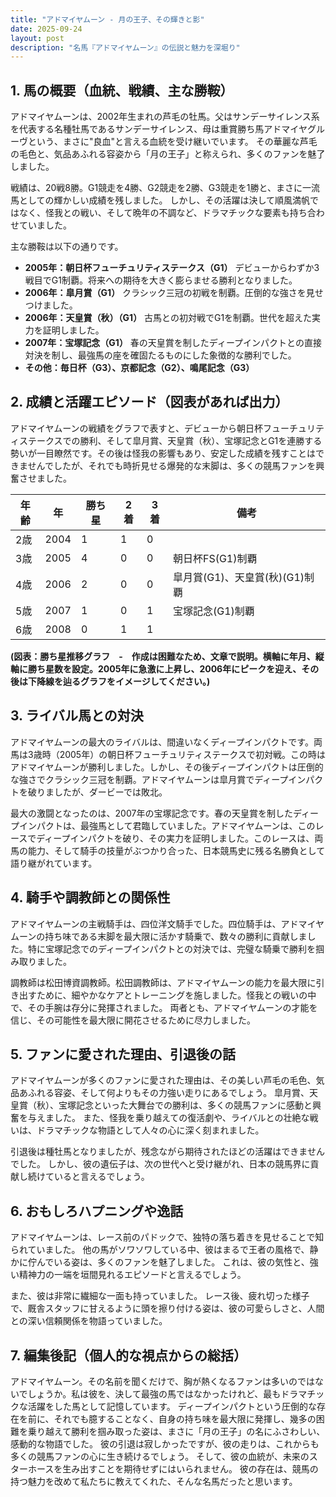 ```yaml
---
title: "アドマイヤムーン - 月の王子、その輝きと影"
date: 2025-09-24
layout: post
description: "名馬『アドマイヤムーン』の伝説と魅力を深堀り"
---
```


## 1. 馬の概要（血統、戦績、主な勝鞍）

アドマイヤムーンは、2002年生まれの芦毛の牡馬。父はサンデーサイレンス系を代表する名種牡馬であるサンデーサイレンス、母は重賞勝ち馬アドマイヤグルーヴという、まさに"良血"と言える血統を受け継いでいます。  その華麗な芦毛の毛色と、気品あふれる容姿から「月の王子」と称えられ、多くのファンを魅了しました。

戦績は、20戦8勝。G1競走を4勝、G2競走を2勝、G3競走を1勝と、まさに一流馬としての輝かしい成績を残しました。  しかし、その活躍は決して順風満帆ではなく、怪我との戦い、そして晩年の不調など、ドラマチックな要素も持ち合わせていました。

主な勝鞍は以下の通りです。

* **2005年：朝日杯フューチュリティステークス（G1）**  デビューからわずか3戦目でG1制覇。将来への期待を大きく膨らませる勝利となりました。
* **2006年：皐月賞（G1）**  クラシック三冠の初戦を制覇。圧倒的な強さを見せつけました。
* **2006年：天皇賞（秋）（G1）**  古馬との初対戦でG1を制覇。世代を超えた実力を証明しました。
* **2007年：宝塚記念（G1）**  春の天皇賞を制したディープインパクトとの直接対決を制し、最強馬の座を確固たるものにした象徴的な勝利でした。
* **その他：毎日杯（G3）、京都記念（G2）、鳴尾記念（G3）**


## 2. 成績と活躍エピソード（図表があれば出力）

アドマイヤムーンの戦績をグラフで表すと、デビューから朝日杯フューチュリティステークスでの勝利、そして皐月賞、天皇賞（秋）、宝塚記念とG1を連勝する勢いが一目瞭然です。その後は怪我の影響もあり、安定した成績を残すことはできませんでしたが、それでも時折見せる爆発的な末脚は、多くの競馬ファンを興奮させました。

| 年齢 | 年 | 勝ち星 | 2着 | 3着 | 備考 |
|---|---|---|---|---|---|
| 2歳 | 2004 | 1 | 1 | 0 |  |
| 3歳 | 2005 | 4 | 0 | 0 | 朝日杯FS(G1)制覇 |
| 4歳 | 2006 | 2 | 0 | 0 | 皐月賞(G1)、天皇賞(秋)(G1)制覇 |
| 5歳 | 2007 | 1 | 0 | 1 | 宝塚記念(G1)制覇 |
| 6歳 | 2008 | 0 | 1 | 1 |  |


**(図表：勝ち星推移グラフ　-　作成は困難なため、文章で説明。横軸に年月、縦軸に勝ち星数を設定。2005年に急激に上昇し、2006年にピークを迎え、その後は下降線を辿るグラフをイメージしてください。)**


## 3. ライバル馬との対決

アドマイヤムーンの最大のライバルは、間違いなくディープインパクトです。両馬は3歳時（2005年）の朝日杯フューチュリティステークスで初対戦。この時はアドマイヤムーンが勝利しました。しかし、その後ディープインパクトは圧倒的な強さでクラシック三冠を制覇。アドマイヤムーンは皐月賞でディープインパクトを破りましたが、ダービーでは敗北。

最大の激闘となったのは、2007年の宝塚記念です。春の天皇賞を制したディープインパクトは、最強馬として君臨していました。アドマイヤムーンは、このレースでディープインパクトを破り、その実力を証明しました。このレースは、両馬の能力、そして騎手の技量がぶつかり合った、日本競馬史に残る名勝負として語り継がれています。


## 4. 騎手や調教師との関係性

アドマイヤムーンの主戦騎手は、四位洋文騎手でした。四位騎手は、アドマイヤムーンの持ち味である末脚を最大限に活かす騎乗で、数々の勝利に貢献しました。特に宝塚記念でのディープインパクトとの対決では、完璧な騎乗で勝利を掴み取りました。

調教師は松田博資調教師。松田調教師は、アドマイヤムーンの能力を最大限に引き出すために、細やかなケアとトレーニングを施しました。怪我との戦いの中で、その手腕は存分に発揮されました。  両者とも、アドマイヤムーンの才能を信じ、その可能性を最大限に開花させるために尽力しました。


## 5. ファンに愛された理由、引退後の話

アドマイヤムーンが多くのファンに愛された理由は、その美しい芦毛の毛色、気品あふれる容姿、そして何よりもその力強い走りにあるでしょう。  皐月賞、天皇賞（秋）、宝塚記念といった大舞台での勝利は、多くの競馬ファンに感動と興奮を与えました。  また、怪我を乗り越えての復活劇や、ライバルとの壮絶な戦いは、ドラマチックな物語として人々の心に深く刻まれました。

引退後は種牡馬となりましたが、残念ながら期待されたほどの活躍はできませんでした。  しかし、彼の遺伝子は、次の世代へと受け継がれ、日本の競馬界に貢献し続けていると言えるでしょう。


## 6. おもしろハプニングや逸話

アドマイヤムーンは、レース前のパドックで、独特の落ち着きを見せることで知られていました。  他の馬がソワソワしている中、彼はまるで王者の風格で、静かに佇んでいる姿は、多くのファンを魅了しました。  これは、彼の気性と、強い精神力の一端を垣間見れるエピソードと言えるでしょう。

また、彼は非常に繊細な一面も持っていました。  レース後、疲れ切った様子で、厩舎スタッフに甘えるように頭を擦り付ける姿は、彼の可愛らしさと、人間との深い信頼関係を物語っていました。


## 7. 編集後記（個人的な視点からの総括）

アドマイヤムーン。その名前を聞くだけで、胸が熱くなるファンは多いのではないでしょうか。私は彼を、決して最強の馬ではなかったけれど、最もドラマチックな活躍をした馬として記憶しています。  ディープインパクトという圧倒的な存在を前に、それでも臆することなく、自身の持ち味を最大限に発揮し、幾多の困難を乗り越えて勝利を掴み取った姿は、まさに「月の王子」の名にふさわしい、感動的な物語でした。  彼の引退は寂しかったですが、彼の走りは、これからも多くの競馬ファンの心に生き続けるでしょう。  そして、彼の血統が、未来のスターホースを生み出すことを期待せずにはいられません。  彼の存在は、競馬の持つ魅力を改めて私たちに教えてくれた、そんな名馬だったと思います。
